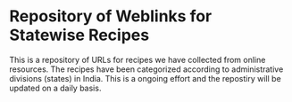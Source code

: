 # Repository of Weblinks for Statewise Recipes 
This is a repository of URLs for recipes we have collected from online resources. The recipes have been categorized according to administrative divisions
(states) in India. This is a ongoing effort and the repostiry will be updated on a daily basis.  
